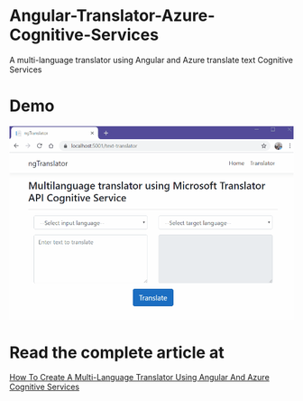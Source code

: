 # Angular-Translator-Azure-Cognitive-Services

A multi-language translator using Angular and Azure translate text Cognitive Services

# Demo

![Alt Text](https://github.com/AnkitSharma-007/Angular-Translator-Azure-Cognitive-Services/blob/master/OutputScreenshot/AngularTranslator.gif)

# Read the complete article at

[How To Create A Multi-Language Translator Using Angular And Azure Cognitive Services](https://medium.com/angular-in-depth/how-to-create-a-multi-language-translator-using-angular-and-azure-cognitive-services-5b0fcd9f592d)
